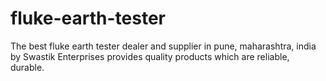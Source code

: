 # fluke-earth-tester
The best fluke earth tester dealer and supplier in pune, maharashtra, india by Swastik Enterprises provides quality products which are reliable, durable.
